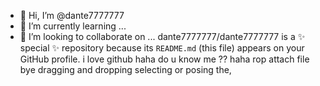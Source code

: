 - 👋 Hi, I’m @dante7777777
- 🌱 I’m currently learning ...
- 💞️ I’m looking to collaborate on ...
dante7777777/dante7777777 is a ✨ special ✨ repository because its `README.md` (this file) appears on your GitHub profile.
i love github haha
do u know me ??
haha
rop 
attach file bye dragging and dropping selecting or posing the, 
